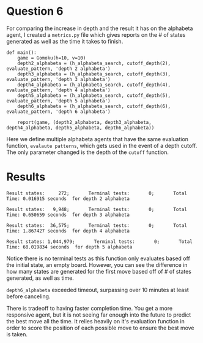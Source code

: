 # Question 6
For comparing the increase in depth and the result it has on the alphabeta agent,
I created a `metrics.py` file which gives reports on the # of states generated as well as the time it takes to finish.

```
def main():
    game = Gomoku(h=10, v=10)
    depth2_alphabeta = (h_alphabeta_search, cutoff_depth(2), evaluate_pattern, 'depth 2 alphabeta')
    depth3_alphabeta = (h_alphabeta_search, cutoff_depth(3), evaluate_pattern, 'depth 3 alphabeta')
    depth4_alphabeta = (h_alphabeta_search, cutoff_depth(4), evaluate_pattern, 'depth 4 alphabeta')
    depth5_alphabeta = (h_alphabeta_search, cutoff_depth(5), evaluate_pattern, 'depth 5 alphabeta')
    depth6_alphabeta = (h_alphabeta_search, cutoff_depth(6), evaluate_pattern, 'depth 6 alphabeta')

    report(game, (depth2_alphabeta, depth3_alphabeta, depth4_alphabeta, depth5_alphabeta, depth6_alphabeta))
```

Here we define multiple alphabeta agents that have the same evaluation function, `evalaute patterns`, which gets used in the event of a depth cutoff. The only parameter changed is the depth of the `cutoff` function.

# Results
```
Result states:     272;       Terminal tests:       0;       Total Time: 0.016915 seconds  for depth 2 alphabeta

Result states:   9,948;       Terminal tests:       0;       Total Time: 0.650659 seconds  for depth 3 alphabeta

Result states:  36,575;       Terminal tests:       0;       Total Time: 1.867427 seconds  for depth 4 alphabeta

Result states: 1,044,979;       Terminal tests:       0;       Total Time: 68.019834 seconds  for depth 5 alphabeta
```

Notice there is no terminal tests as this function only evaluates based off the initial state, an empty board. However, you can see the difference in how many states are generated for the first move based off of # of states generated, as well as time. 

`depth6_alphabeta` exceeded timeout, surpassing over 10 minutes at least before canceling.

There is tradeoff to having faster completion time. You get a more responsive agent, but it is not seeing far enough into the future to predict the best move all the time. It relies heavily on it's evaluation function in order to score the position of each possible move to ensure the best move is taken.